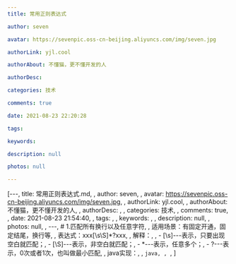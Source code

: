 ```yaml
---
title: 常用正则表达式

author: seven

avatar: https://sevenpic.oss-cn-beijing.aliyuncs.com/img/seven.jpg

authorLink: yjl.cool

authorAbout: 不懂猫，更不懂开发的人

authorDesc: 

categories: 技术

comments: true

date: 2021-08-23 22:20:28

tags: 

keywords: 

description: null

photos: null

---
```

[---, title: 常用正则表达式.md, , author: seven, , avatar: https://sevenpic.oss-cn-beijing.aliyuncs.com/img/seven.jpg, , authorLink: yjl.cool, , authorAbout: 不懂猫，更不懂开发的人, , authorDesc: , , categories: 技术, , comments: true, , date: 2021-08-23 21:54:40, , tags: , , keywords: , , description: null, , photos: null, , ---, # 1.匹配所有换行以及任意字符, , 适用场景：有固定开通，固定结尾，换行等, , 表达式：xxx[\s\S]*?xxx, , 解释：, , - [\s]---表示，只要出现空白就匹配；, - [\S]---表示，非空白就匹配；, - *---表示，任意多个；, - ?---表示，0次或者1次，也叫做最小匹配, , java实现：, , ```java, , ```, ]